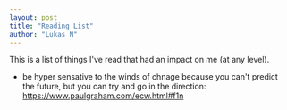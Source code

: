 ```yaml
---
layout: post
title: "Reading List"
author: "Lukas N"
---
```

This is a list of things I've read that had an impact on me (at any level).

- be hyper sensative to the winds of chnage because you can't predict the future,
    but you can try and go in the direction: https://www.paulgraham.com/ecw.html#f1n
